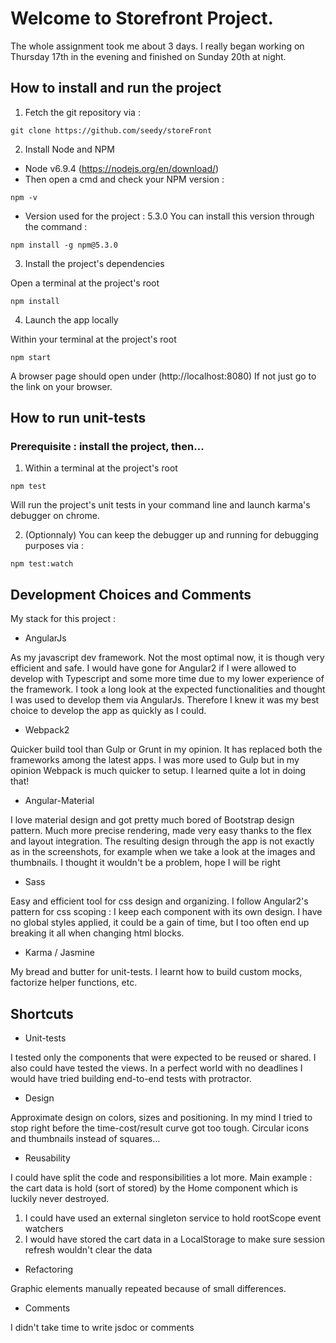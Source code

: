# Welcome to Storefront Project.
The whole assignment took me about 3 days.
I really began working on Thursday 17th in the evening and finished on Sunday 20th at night.

## How to install and run the project

1. Fetch the git repository via :

```
git clone https://github.com/seedy/storeFront
```

2. Install Node and NPM
- Node v6.9.4 (https://nodejs.org/en/download/)
- Then open a cmd and check your NPM version :
```
npm -v
```
- Version used for the project : 5.3.0
You can install this version through the command :
```
npm install -g npm@5.3.0
```

3. Install the project's dependencies

Open a terminal at the project's root
```
npm install
```

4. Launch the app locally

Within your terminal at the project's root
```
npm start
```
A browser page should open under (http://localhost:8080)
If not just go to the link on your browser.

## How to run unit-tests

### Prerequisite : install the project, then...

1. Within a terminal at the project's root

```
npm test
```

Will run the project's unit tests in your command line and launch karma's debugger on chrome.

2. (Optionnaly) You can keep the debugger up and running for debugging purposes via :

```
npm test:watch
```

## Development Choices and Comments

My stack for this project :
 
 - AngularJs
 
 As my javascript dev framework. Not the most optimal now, it is though very efficient and safe.
 I would have gone for Angular2 if I were allowed to develop with Typescript
 and some more time due to my lower experience of the framework.
 I took a long look at the expected functionalities and thought I was used to develop them via AngularJs.
 Therefore I knew it was my best choice to develop the app as quickly as I could.
 
 - Webpack2
 
 Quicker build tool than Gulp or Grunt in my opinion. It has replaced both the frameworks among the latest apps.
 I was more used to Gulp but in my opinion Webpack is much quicker to setup.
 I learned quite a lot in doing that!
 
 - Angular-Material
 
 I love material design and got pretty much bored of Bootstrap design pattern.
 Much more precise rendering, made very easy thanks to the flex and layout integration.
 The resulting design through the app is not exactly as in the screenshots, 
 for example when we take a look at the images and thumbnails. I thought it wouldn't be a problem, hope I will be right
 
 - Sass
 
 Easy and efficient tool for css design and organizing. 
 I follow Angular2's pattern for css scoping : I keep each component with its own design.
 I have no global styles applied, it could be a gain of time,
 but I too often end up breaking it all when changing html blocks.
 
 - Karma / Jasmine
 
 My bread and butter for unit-tests. I learnt how to build custom mocks, factorize helper functions, etc.
 
 
 ## Shortcuts
 
 - Unit-tests
 
 I tested only the components that were expected to be reused or shared.
 I also could have tested the views.
 In a perfect world with no deadlines I would have tried building end-to-end tests with protractor.
 
- Design
 
 Approximate design on colors, sizes and positioning.
 In my mind I tried to stop right before the time-cost/result curve got too tough.
 Circular icons and thumbnails instead of squares...
 
 - Reusability
 
 I could have split the code and responsibilities a lot more.
 Main example : the cart data is hold (sort of stored) by the Home component which is luckily never destroyed.
 
 1. I could have used an external singleton service to hold rootScope event watchers
 2. I would have stored the cart data in a LocalStorage to make sure session refresh wouldn't clear the data


- Refactoring
 
 Graphic elements manually repeated because of small differences.
 
 - Comments
 
 I didn't take time to write jsdoc or comments